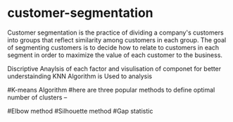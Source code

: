 # customer-segmentation
Customer segmentation is the practice of dividing a company's customers into groups that reflect similarity among customers in each group. The goal of segmenting customers is to decide how to relate to customers in each segment in order to maximize the value of each customer to the business.



Discriptive Anaylsis of each factor and visulisation of componet for better understainding
KNN Algorithm is Used to analysis

#K-means Algorithm
#here are three popular methods to define optimal number of clusters –

#Elbow method
#Silhouette method
#Gap statistic
